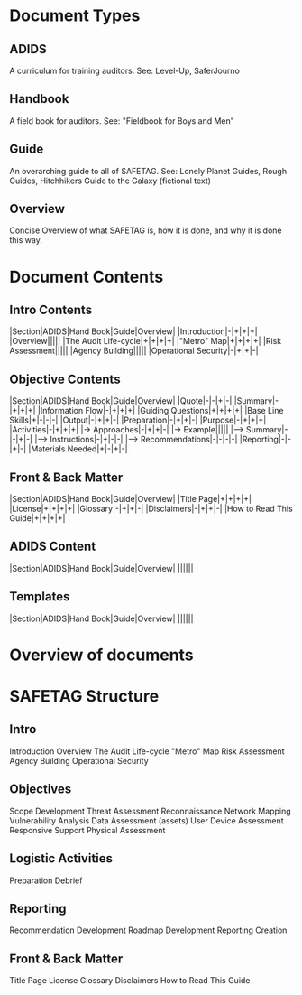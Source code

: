 # Document Types

## ADIDS
A curriculum for training auditors.
See: Level-Up, SaferJourno

## Handbook
A field book for auditors.
See: "Fieldbook for Boys and Men"

## Guide
An overarching guide to all of SAFETAG.
See: Lonely Planet Guides, Rough Guides, Hitchhikers Guide to the Galaxy (fictional text)

## Overview
Concise Overview of what SAFETAG is, how it is done, and why it is done this way.

# Document Contents

## Intro Contents
|Section|ADIDS|Hand Book|Guide|Overview|
|Introduction|-|+|+|+|
|Overview|||||
|The Audit Life-cycle|+|+|+|+|
|"Metro" Map|+|+|+|+|
|Risk Assessment|||||
|Agency Building|||||
|Operational Security|-|+|+|-|

## Objective Contents
|Section|ADIDS|Hand Book|Guide|Overview|
|Quote|-|-|+|-|
|Summary|-|+|+|+|
|Information Flow|-|+|+|+|
|Guiding Questions|+|+|+|+|
|Base Line Skills|+|-|-|-|
|Output|-|+|+|-|
|Preparation|-|+|+|-|
|Purpose|-|+|+|+|
|Activities|-|+|+|+|
|-> Approaches|-|+|+|-|
|-> Example|||||
|--> Summary|-|-|+|-|
|--> Instructions|-|+|-|-|
|--> Recommendations|-|-|-|-|
|Reporting|-|-|+|-|
|Materials Needed|+|-|+|-|

## Front & Back Matter
|Section|ADIDS|Hand Book|Guide|Overview|
|Title Page|+|+|+|+|
|License|+|+|+|+|
|Glossary|-|+|+|-|
|Disclaimers|-|+|+|-|
|How to Read This Guide|+|+|+|+|

## ADIDS Content
|Section|ADIDS|Hand Book|Guide|Overview|
||||||

## Templates
|Section|ADIDS|Hand Book|Guide|Overview|
||||||


# Overview of documents

# SAFETAG Structure

## Intro
Introduction
Overview
The Audit Life-cycle
"Metro" Map
Risk Assessment
Agency Building
Operational Security

## Objectives
Scope Development
Threat Assessment
Reconnaissance
Network Mapping
Vulnerability Analysis
Data Assessment (assets)
User Device Assessment
Responsive Support
Physical Assessment

## Logistic Activities
Preparation
Debrief

## Reporting
Recommendation Development
Roadmap Development
Reporting Creation

## Front & Back Matter
Title Page
License
Glossary
Disclaimers
How to Read This Guide
